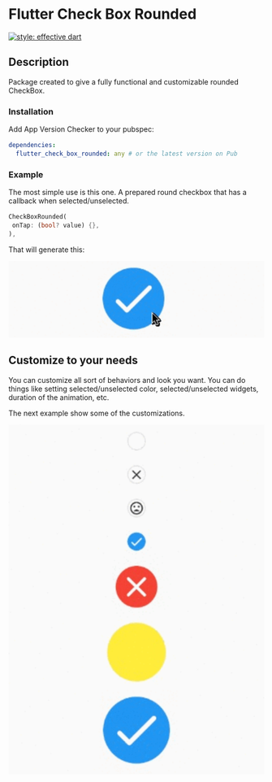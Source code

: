 # Flutter Check Box Rounded

[![style: effective dart](https://img.shields.io/badge/style-effective_dart-40c4ff.svg)](https://github.com/tenhobi/effective_dart)

## Description

Package created to give a fully functional and customizable rounded CheckBox.

### Installation

Add App Version Checker to your pubspec:

```yaml
dependencies:
  flutter_check_box_rounded: any # or the latest version on Pub
```

### Example

The most simple use is this one. A prepared round checkbox that has a callback when selected/unselected.

```dart
CheckBoxRounded(
 onTap: (bool? value) {},
),
```

That will generate this:

<!-- ![enter image description here](http://g.recordit.co/QYABeKPzNR.gif) -->
<img src=".images/1.png" alt="enter image description here">

## Customize to your needs
You can customize all sort of behaviors and look you want. You can do things like setting selected/unselected color, selected/unselected
widgets, duration of the animation, etc.

The next example show some of the customizations.

<!-- ![enter image description here](http://g.recordit.co/8rtRTco6SE.gif) -->
<img src=".images/2.png" alt="[enter image description here">